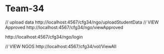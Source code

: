 # Team-34

// upload data
http://localhost:4567/cfg34/ngo/uploadStudentData
// VIEW Approved
http://localhost:4567/cfg34/ngo/viewApproved

http://localhost:4567/cfg34/ngo/login


// VIEW NGOS
http://localhost:4567/cfg34/vol/ViewAll